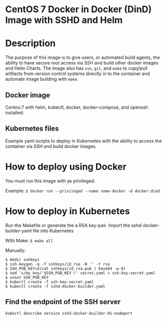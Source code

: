 CentOS 7 Docker in Docker (DinD) Image with SSHD and Helm
===============================

# Description
The purpose of this image is to give users, or automated build agents, the ability to have secure root access via SSH and build other docker images and Helm Charts.  The image also has ``svn``, ``git``, and 
``make`` 
to copy/pull artifacts from version control systems directly in to the container and automate image building with ``make``. 

## Docker image

Centos:7 with helm, kubectl, docker, docker-compose, and openssh installed.

## Kubernetes files

Example yaml scripts to deploy in Kubernetes with the ability to access the container via SSH and build docker images.

# How to deploy using Docker
You must run this image with as privileged.

Example:
``
$ docker run --privileged --name some-docker -d docker:dind
``

# How to deploy in Kubernetes

Run the Makefile or generate the a RSA key-pair.
Import the sshd-docker-builder-yaml file into Kubernetes

With Make:
``
$ make all
``

Manually:
```
$ mkdir sshkeys
$ ssh-keygen -q -f sshkeys/id_rsa -N '' -t rsa
$ SSH_PUB_KEY=$(cat sshkeys/id_rsa.pub | base64 -w 0)
$ sed 's/my_key/'$SSH_PUB_KEY'/' secret.yaml > ssh-key-secret.yaml
$ unset SSH_PUB_KEY
$ kubectl create -f ssh-key-secret.yaml
$ kubectl create -f sshd-docker-builder.yaml
```

## Find the endpoint of the SSH server
```
kubectl describe service sshd-docker-builder-01-nodeport
```